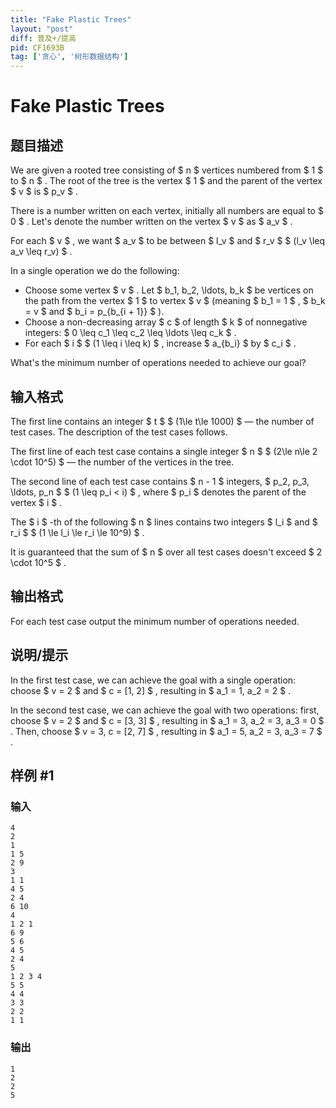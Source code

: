 ```yaml
---
title: "Fake Plastic Trees"
layout: "post"
diff: 普及+/提高
pid: CF1693B
tag: ['贪心', '树形数据结构']
---
```


# Fake Plastic Trees

## 题目描述

We are given a rooted tree consisting of $ n $ vertices numbered from $ 1 $ to $ n $ . The root of the tree is the vertex $ 1 $ and the parent of the vertex $ v $ is $ p_v $ .

There is a number written on each vertex, initially all numbers are equal to $ 0 $ . Let's denote the number written on the vertex $ v $ as $ a_v $ .

For each $ v $ , we want $ a_v $ to be between $ l_v $ and $ r_v $ $ (l_v \leq a_v \leq r_v) $ .

In a single operation we do the following:

- Choose some vertex $ v $ . Let $ b_1, b_2, \ldots, b_k $ be vertices on the path from the vertex $ 1 $ to vertex $ v $ (meaning $ b_1 = 1 $ , $ b_k = v $ and $ b_i = p_{b_{i + 1}} $ ).
- Choose a non-decreasing array $ c $ of length $ k $ of nonnegative integers: $ 0 \leq c_1 \leq c_2 \leq \ldots \leq c_k $ .
- For each $ i $ $ (1 \leq i \leq k) $ , increase $ a_{b_i} $ by $ c_i $ .

What's the minimum number of operations needed to achieve our goal?

## 输入格式

The first line contains an integer $ t $ $ (1\le t\le 1000) $ — the number of test cases. The description of the test cases follows.

The first line of each test case contains a single integer $ n $ $ (2\le n\le 2 \cdot 10^5) $ — the number of the vertices in the tree.

The second line of each test case contains $ n - 1 $ integers, $ p_2, p_3, \ldots, p_n $ $ (1 \leq p_i < i) $ , where $ p_i $ denotes the parent of the vertex $ i $ .

The $ i $ -th of the following $ n $ lines contains two integers $ l_i $ and $ r_i $ $ (1 \le l_i \le r_i \le 10^9) $ .

It is guaranteed that the sum of $ n $ over all test cases doesn't exceed $ 2 \cdot 10^5 $ .

## 输出格式

For each test case output the minimum number of operations needed.

## 说明/提示

In the first test case, we can achieve the goal with a single operation: choose $ v = 2 $ and $ c = [1, 2] $ , resulting in $ a_1 = 1, a_2 = 2 $ .

In the second test case, we can achieve the goal with two operations: first, choose $ v = 2 $ and $ c = [3, 3] $ , resulting in $ a_1 = 3, a_2 = 3, a_3 = 0 $ . Then, choose $ v = 3, c = [2, 7] $ , resulting in $ a_1 = 5, a_2 = 3, a_3 = 7 $ .

## 样例 #1

### 输入

```
4
2
1
1 5
2 9
3
1 1
4 5
2 4
6 10
4
1 2 1
6 9
5 6
4 5
2 4
5
1 2 3 4
5 5
4 4
3 3
2 2
1 1
```

### 输出

```
1
2
2
5
```

